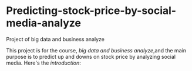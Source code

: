 # Predicting-stock-price-by-social-media-analyze
Project of big data and business analyze

This project is for the course, *big data and business analyze*,and the main purpose is to predict up and downs on stock price by analyzing social media.
Here's the *introduction*:

